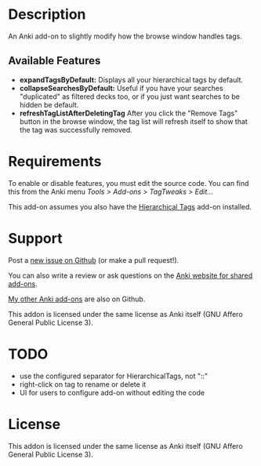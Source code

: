 # Description

An Anki add-on to slightly modify how the browse window handles tags.

## Available Features

- **expandTagsByDefault:** Displays all your hierarchical tags by default.
- **collapseSearchesByDefault:** Useful if you have your searches "duplicated"
  as filtered decks too, or if you just want searches to be hidden be default.
- **refreshTagListAfterDeletingTag** After you click the "Remove Tags" button
  in the browse window, the tag list will refresh itself to show that the tag
  was successfully removed.

# Requirements

To enable or disable features, you must edit the source code. You can find this
from the Anki menu *Tools &gt; Add-ons &gt; TagTweaks &gt; Edit..*.

This add-on assumes you also have the
[Hierarchical Tags](https://ankiweb.net/shared/info/1089921461)
add-on installed.

# Support

Post a [new issue on Github](https://github.com/Arthaey/anki-tag-tweaks/issues/new)
(or make a pull request!).

You can also write a review or ask questions on the
[Anki website for shared add-ons](https://ankiweb.net/shared/info/1384323610).

[My other Anki add-ons](https://github.com/search?q=user%3AArthaey+anki)
are also on Github.

This addon is licensed under the same license as Anki itself (GNU Affero
General Public License 3).

# TODO

- use the configured separator for HierarchicalTags, not "::"
- right-click on tag to rename or delete it
- UI for users to configure add-on without editing the code

# License

This addon is licensed under the same license as Anki itself (GNU Affero General
Public License 3).
